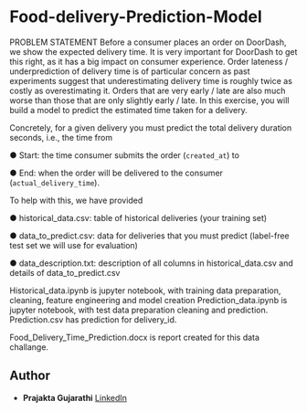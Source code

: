 # Food-delivery-Prediction-Model
PROBLEM STATEMENT
Before a consumer places an order on DoorDash, we show the expected delivery time. It is very important for DoorDash to get this right, as it has a big impact on consumer experience. Order lateness / underprediction of delivery time is of particular concern as past experiments suggest that underestimating delivery time is roughly twice as costly as overestimating it. Orders that are very early / late are also much worse than those that are only slightly early / late. In this exercise, you will build a model to predict the estimated time taken for a delivery. 

Concretely, for a given delivery you must predict the total delivery duration seconds, i.e., the time from 

● Start: the time consumer submits the order (`created_at`) to

● End: when the order will be delivered to the consumer (`actual_delivery_time`). 

To help with this, we have provided 

● historical_data.csv: table of historical deliveries (your training set) 

● data_to_predict.csv: data for deliveries that you must predict (label-free test set we will use for evaluation) 

● data_description.txt: description of all columns in historical_data.csv and details of data_to_predict.csv

Historical_data.ipynb is jupyter notebook, with training data preparation, cleaning, feature engineering and model creation
Prediction_data.ipynb is jupyter notebook, with test data preparation cleaning and prediction. 
Prediction.csv has prediction for delivery_id. 

Food_Delivery_Time_Prediction.docx is report created for this data challange. 

## Author

- **Prajakta Gujarathi** [LinkedIn](https://www.linkedin.com/in/prajakta-gujarathi/)
